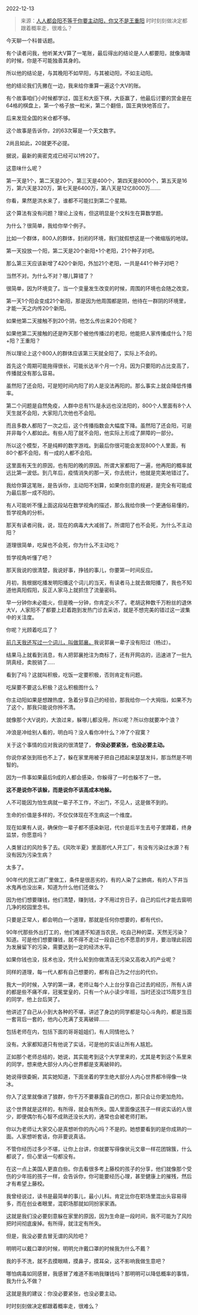 2022-12-13

> 来源：[人人都会阳不等于你要主动阳，你又不是王重阳](http://mp.weixin.qq.com/s?__biz=MzU0MjYwNDU2Mw==&mid=2247509124&idx=1&sn=9c7c41947644c9e92f522c6009dee681&chksm=fb1ac8f8cc6d41ee58080eae31638184e81c5b47060046c1c2e975d4883b5bac23b345c79d99&scene=27#wechat_redirect)
> 时时刻刻​做决定都跟着概率走，很难么？

今天聊一个科普话题。

有个读者问我，他听某大V算了一笔账，最后得出的结论是人人都要阳，就像海啸的时候，你是不可能独善其身的。  

所以他的结论是，与其晚阳不如早阳，与其被动阳，不如主动阳。  

他的结论我们先撇在一边，我来给你重算一遍这个大V的账。

有个故事咱们小时候都学过，国王和大臣下棋，大臣赢了，他最后讨要的赏金是在64格的棋盘上，第一个格子放一粒米，第二个翻倍，国王爽快地答应了。

后来发现全国的米仓都不够。

这个故事是告诉你，2的63次幂是一个天文数字。  

2尚且如此，20就更不必提。  

据说，最新的奥密克戎已经可以1传20了。

这意味什么呢？  

第一天是1个，第二天是20个，第三天是400个，第四天是8000个，第五天是16万，第六天是320万，第七天是6400万，第八天是12亿8000万.......

你看，果然是洪水来了，谁都不可能扛到第二个星期。

这个算法有没有问题？理论上没有，但这明显是个文科生在算数学题。

为什么？很简单，我给你举个例子。  

比如一个群体，800人的群体，封闭的环境，我们就假想这是一个微缩版的地球。

第一天投放一个阳，第二天是20个新阳+1个老阳，21个种子对吧。  

那么第三天应该新增了420个新阳，外加21个老阳，一共是441个种子对吧？  

当然不对。为什么不对？哪儿算错了？

很简单，因为环境变了。当一个变量发生改变的时候，周围的环境也会随之改变。

第一天1个阳会变成21个新阳，那是因为他周围都是阴，他待在一群阴的环境里，才能一天之内传20个新阳。  

如果他第二天接触不到20个阴，他怎么传出来20个阳呢？  

如果他第二天接触的还是昨天那个被他传播过的老阳，他能把人家传播成什么？阳+阳？王重阳？  

所以理论上这个800人的群体应该第三天就全阳了，实际上不会的。  

首先这个周期可能拖得很长，可能长达半个月一个月。因为只要阳的占比变高了，传播就没有那么容易。

虽然阳了还会阳，可是短时间内阳了的人是没法再阳的。那么事实上就会降低传播率。

第二个问题是自然免疫，人群中总有1%是永远也没法阳的，800个人里面有8个人天生就不会阳，大家阳几次他也不会阳。  

而且多数人都阳了一次之后，这个传播指数会大幅度下降。虽然阳了还会阳，可是并非每个人都如此。有些人阳了就不会阳，他实际上形成了屏障的一部分。  

所以这个模型，不是纯粹的数字游戏。到最后你很可能会发现800个人里面，有80个都不会阳，有一成的人都不会阳。  

这里面有天生的原因，也有阳的晚的原因。所谓大家都阳了一遍，他再阳的概率就远比第一波低。到几年后，疫情消失的那一天，你去统计，他就是完美地错过了。  

我给你算这笔账，是告诉你，主动阳不划算，如果你刻意的规避，是完全有可能成为最后那一成不阳的。  

有人可能听不懂上面这段站在数学视角的描述，那么我给你换一个更通俗易懂的，哲学视角的分析。

那天有读者问我，说，现在的病毒大大减弱了。所谓阳了也不会死，为什么不主动阳？

道理很简单，吃屎也不会死，你为什么不主动吃？

哲学视角听懂了吧？

那天我说的很清楚，我说好事，挣钱的事儿，你要第一时间反应。

月初，我根据吃播发明阳播这个词儿的当天，有读者马上就去做阳播了，我也不知道他真阳假阳，反正人家马上就抓住了流量密码。

早一分钟你未必能火，但是晚一分钟，你肯定火不了。老胡这种数千万粉丝的退休大V，人家阳不了都要上赶着跑到发热门诊去采访，就是不想完美的错过这一波集中的关注度。

你呢？光顾着吃瓜了？

[前几天我还写过一个词儿，叫做郭襄。](http://mp.weixin.qq.com/s?__biz=MzU3NDc5Nzc0NQ==&mid=2247521415&idx=1&sn=60f4482390c7ee4fb2451ee60a92c056&chksm=fd2e3659ca59bf4f8cd79b7a04fc48a6d8156d5813a3f4eb349260ed0243a8f31f94e7d04970&scene=21#wechat_redirect)我说郭襄一辈子没有阳过（杨过）。

结果马上就看到消息，有人把郭襄抢注为商标了，还有开网店的，迅速进了一批九阴真经，卖脱销了.....

看到了吗？这就叫积极，吃饭一定要积极，否则肯定有问题。  

吃屎要不要这么积极？这么积极图什么？  

你主动阳如果是想蹭热度，急着分享自己的经验，那我给你一个大拇指，如果不为了这个，那我只能说你拎不清。  

就像那个大V说的，大浪过来，躲哪儿都没用，所以呢？所以你就要冲个浪？  

冲浪是冲给别人看的，明白吗？没人看你冲什么？冲了个寂寞？

关于这个事情的应对我说的很清楚了， **你没必要紧张，也没必要主动。**  

你说你紧张到班也不上了，躲在家里用被子把自己捂起来瑟瑟发抖，那当然是不明智的。  

因为一件事如果最后9成的人都会感染，你躲得了一时也躲不了一世。  

 **这不是说你不该躲，而是说你不该高成本地躲。**

人不可能因为怕生病就一辈子不工作，不出门，不见人，这是做不到的。  

生命的价值是多样的，不仅仅体现在不生病这一个维度。  

现在如果有人说，确保你一辈子都不感染新冠，代价是后半生去号子里蹲着，终身监禁，你愿意吗？

人类冒过的风险多了去。《风吹半夏》里面那代人开工厂，有没有污染过水源？有没有因为污染生病？  

太多了。  

90年代的民工进厂里做工，条件是很恶劣的，有的人染了尘肺病，有的人下井当水鬼再也没出来，知道为什么他们还做么？  

因为他们想要赚钱，他们清楚，赚到钱，才不用过穷日子，自己的后代才能去窗明几净的校园里念书。

只要是正常人，都会明白一个道理，那就是任何你想要的，都有代价。

90年代那些外出打工的，他们难道不知道当农民，吃自己种的菜，天然无污染？知道。可是他们想要赚钱，就不得不走过一段自己也不愿意的岁月，要治理此前因为发展留下的污染，需要达到一定的经济水平。

如果你钱也没，技术也没，凭什么轮到你做清洁无污染又高收入的产业呢？  

同样的道理，每一代人都有自己想要的，都有自己为之付出的代价。  

我大一的时候，入学的第一课，老师让每个人上台分享自己过去的经历，所有人讲的都是些不痛不痒，冠冕堂皇的，只有一个从小读少年班，当时还没过15周岁生日的同学，他上台后哭了。  

他讲述了自己从小到大各种的不堪，讲述了身边的同学都是勾心斗角的，都是当面一套背后一套的，他内心充满了支离破碎.......

包括老师在内，包括下面的哥哥姐姐们，有人同情他么？  

没有。大家都知道只有他说了实话，可是他的实话让所有人尴尬。

正如那个老师总结的，她说，其实能考到这个大学里来的，尤其是考到这个系里来的同学，想来绝大部分人内心世界都是支离破碎的。  

她说得很委婉，其实她知道，下面坐着的学生绝大部分人内心世界都冷得像一块冰。  

你入了这里就像进了狼群，你千万不要暴露自己的伤口，那只会让你更加危险。  

这个世界就是这样的，有所得，就会有所失。国人里面像这孩子一样说实话的人很少，即便偶尔有心智不成熟还没长大的，通常也会被老师打断。  

你以为老师让大家交心是真想听你的内心吗？不是的。她想要看到的是你成熟的一面。人家想听套话，你非要说真话。  

不管你经历过多少不堪，让你上台讲，你就要写得像状元文章一样花团锦簇，什么都说了，但心里话一句都没有。  

在这一点上美国人更直白些。你去看很多考上藤校的孩子的分享，他们就像那个受伤的少年班的孩子一样，会告诉你，你可能要经历心理，甚至健康上的摧残，然后才有希望上藤校。  

我曾经说过，读书是最简单的事儿，最小儿科。肯定比你在职场里混出头容易得多，而在创业者眼里，混职场那就如同扮家家酒。  

这就是我们没必要刻意躲在家里的原因，因为生命是一段时间，我不可能为了风险把时间彻底废掉。有所得，就注定有所失。

但是，我没必要去冒无谓的风险吧？

明明可以戴口罩的时候，明明允许戴口罩的时候我为什么不戴？  

我的手不洗，就不去摸眼睛，摸鼻子，摸耳朵，这不影响我做生意吧？  

哪怕病毒如同感冒，我感冒了难道不影响我赚钱吗？那明明可以降低概率的事情，我为什么不做？  

这就是我的建议：你没必要紧张，也没必要主动。  

时时刻刻做决定都跟着概率走，很难么？

